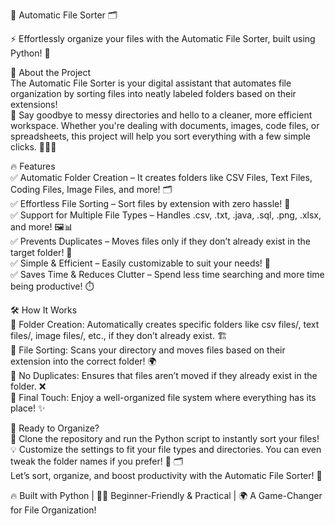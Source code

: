 📂 Automatic File Sorter 🗂️<br>

⚡ Effortlessly organize your files with the Automatic File Sorter, built using Python! 🚀<br>

📝 About the Project<br>
The Automatic File Sorter is your digital assistant that automates file organization by sorting files into neatly labeled folders based on their extensions! <br>
🌟 Say goodbye to messy directories and hello to a cleaner, more efficient workspace. Whether you're dealing with documents, images, code files, or spreadsheets, this project will help you sort everything with a few simple clicks. 🧑‍💻✨<br>

🔥 Features<br>
✅ Automatic Folder Creation – It creates folders like CSV Files, Text Files, Coding Files, Image Files, and more! 🗂️ <br>
✅ Effortless File Sorting – Sort files by extension with zero hassle! 📂 <br>
✅ Support for Multiple File Types – Handles .csv, .txt, .java, .sql, .png, .xlsx, and more! 🖼️📊 <br>
✅ Prevents Duplicates – Moves files only if they don’t already exist in the target folder! 🚫 <br>
✅ Simple & Efficient – Easily customizable to suit your needs! 🎨 <br>
✅ Saves Time & Reduces Clutter – Spend less time searching and more time being productive! ⏱️<br>

🛠️ How It Works<br>
🔹 Folder Creation: Automatically creates specific folders like csv files/, text files/, image files/, etc., if they don’t already exist. 🏗️ <br>
🔹 File Sorting: Scans your directory and moves files based on their extension into the correct folder! 🌍 <br>
🔹 No Duplicates: Ensures that files aren’t moved if they already exist in the folder. ❌ <br>
🔹 Final Touch: Enjoy a well-organized file system where everything has its place! ✨<br>

🚀 Ready to Organize?<br>
📌 Clone the repository and run the Python script to instantly sort your files! 💡 Customize the settings to fit your file types and directories. You can even tweak the folder names if you prefer! 🎨 🗂️ <br>
Let’s sort, organize, and boost productivity with the Automatic File Sorter! 🚀<br>

🔥 Built with Python | 🧑‍💻 Beginner-Friendly & Practical | 🌍 A Game-Changer for File Organization!

